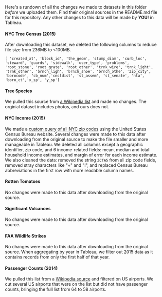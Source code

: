 Here's a rundown of all the changes we made to datasets in this folder *before* we uploaded them.  Find their original sources in the README.md file for this repository. Any other changes to this data will be made by **YOU!** in Tableau.

#### NYC Tree Census (2015)
After downloading this dataset, we deleted the following columns to reduce file size from 236MB to <100MB. 

`[ 'created_at', 'block_id', 'the_geom', 'stump_diam', 'curb_loc', 'steward', 'guards', 'sidewalk', 'user_type', 'problems', 'root_stone', 'root_grate', 'root_other', 'trnk_wire', 'trnk_light', 'trnk_other', 'brnch_ligh', 'brnch_shoe', 'brnch_othe', 'zip_city', 'borocode', 'cb_num','cncldist', 'st_assem', 'st_senate', 'nta',  'boro_ct','x_sp', 'y_sp']`

#### Tree Species
We pulled this source from [a Wikipedia list](https://en.wikipedia.org/wiki/List_of_tree_species_in_New_York_City) and made no changes. The orginial dataset includes photos, and ours does not. 

#### NYC Income (2015)
We made a [custom query of all NYC zip codes](https://data.census.gov/cedsci/table?t=Income%20and%20Poverty&g=0500000US36005%248600000,36047%248600000,36061%248600000,36081%248600000,36085%248600000&tid=ACSST5Y2015.S1901) using the United States Census Bureau website. Several changes were made to this data after downloading from the original source to make the file smaller and more manageable in Tableau. We deleted all columns except a geographic identifier, zip code, and 6 income-related fields: mean, median and total household income estimates, and margin of error for each income estimate. We also cleaned the data: removed the string `ZCTA5` from all zip code fields, removed stray characters like "+" and "!", and replaced Census Bureau abbreviations in the first row with more readable column names. 

#### Rotten Tomatoes
No changes were made to this data after downloading from the original source.

#### Significant Volcanoes
No changes were made to this data after downloading from the original source.

#### FAA Wildlife Strikes
No changes were made to this data after downloading from the original source. When aggregating by year in Tableau, we filter out 2015 data as it contains records from only the first half of that year. 

#### Passenger Counts (2014)
We pulled this list from a [Wikipedia source](https://en.wikipedia.org/wiki/List_of_busiest_airports_by_passenger_traffic_(2010–2015)) and filtered on US airports. We cut several US airports that were on the list but did not have passenger counts, bringing the full list from 64 to 58 airports.

